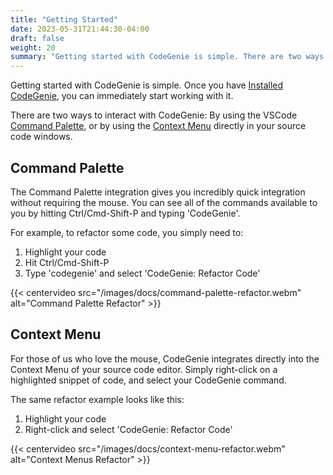 ```yaml
---
title: "Getting Started"
date: 2023-05-31T21:44:30-04:00
draft: false
weight: 20
summary: "Getting started with CodeGenie is simple. There are two ways to interact with CodeGenie: By using the VSCode [Command Palette](/docs/getting-started#command-palette), or by using the [Context Menu](/docs/getting-started#context-menu) directly in your source code windows."
---
```


Getting started with CodeGenie is simple. Once you have [Installed CodeGenie](/docs/install-codegenie), you can immediately start working with it.

There are two ways to interact with CodeGenie: By using the VSCode [Command Palette](#command-palette), or by using the [Context Menu](#context-menu) directly in your source code windows.

## Command Palette
The Command Palette integration gives you incredibly quick integration without requiring the mouse. You can see all of the commands available to you by hitting Ctrl/Cmd-Shift-P and typing 'CodeGenie'.

For example, to refactor some code, you simply need to:

  1. Highlight your code
  2. Hit Ctrl/Cmd-Shift-P
  3. Type 'codegenie' and select 'CodeGenie: Refactor Code'

  {{< centervideo src="/images/docs/command-palette-refactor.webm" alt="Command Palette Refactor" >}}

## Context Menu
For those of us who love the mouse, CodeGenie integrates directly into the Context Menu of your source code editor. Simply right-click on a highlighted snippet of code, and select your CodeGenie command.

The same refactor example looks like this:
1. Highlight your code
2. Right-click and select 'CodeGenie: Refactor Code'

  {{< centervideo src="/images/docs/context-menu-refactor.webm" alt="Context Menus Refactor" >}}